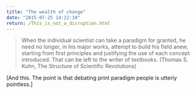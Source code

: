 ```yaml
---
title: "The wealth of change"
date: "2015-07-25 14:22:10"
return: /This_is_not_a_disruption.html
---
```


> When the individual scientist can take a paradigm for granted, he need
> no longer, in his major works, attempt to build his field anew,
> starting from first principles and justifying the use of each concept
> introduced. That can be left to the writer of textbooks. (Thomas S.
> Kuhn, The Structure of Scientific Revolutions)

\[And this. The point is that debating print paradigm people is utterly
pointless.\]
